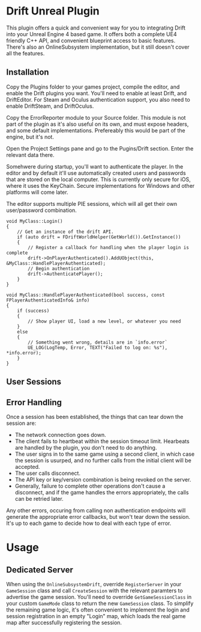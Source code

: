 # Drift Unreal Plugin

This plugin offers a quick and convenient way for you to integrating Drift into your Unreal Engine 4 based
game. It offers both a complete UE4 friendly C++ API, and convenient blueprint access to basic features.
There's also an OnlineSubsystem implementation, but it still doesn't cover all the features.

## Installation

Copy the Plugins folder to your games project, compile the editor, and enable the Drift plugins you want.
You'll need to enable at least Drift, and DriftEditor. For Steam and Oculus authentication support, you
also need to enable DriftSteam, and DriftOculus.

Copy the ErrorReporter module to your Source folder. This module is not part of the plugin as it's also
useful on its own, and must expose headers, and some default implementations. Prefereably this would be
part of the engine, but it's not.

Open the Project Settings pane and go to the Pugins/Drift section. Enter the relevant data there.

Somehwere during startup, you'll want to authenticate the player. In the editor and by default it'll
use automatically created users and passwords that are stored on the local computer. This is currently
only secure for iOS, where it uses the KeyChain. Secure implementations for Windows and other platforms
will come later.

The editor supports multiple PIE sessions, which will all get their own user/password combination.

```
void MyClass::Login()
{
	// Get an instance of the drift API.
	if (auto drift = FDriftWorldHelper(GetWorld()).GetInstance())
	{
		// Register a callback for handling when the player login is complete
		drift->OnPlayerAuthenticated().AddUObject(this, &MyClass::HandlePlayerAuthenticated);
		// Begin authentication
		drift->AuthenticatePlayer();
	}
}

void MyClass::HandlePlayerAuthenticated(bool success, const FPlayerAuthenticatedInfo& info)
{
	if (success)
	{
		// Show player UI, load a new level, or whatever you need
	}
	else
	{
		// Something went wrong, details are in `info.error`
		UE_LOG(LogTemp, Error, TEXT("Failed to log on: %s"), *info.error);
	}
}
```

## User Sessions

## Error Handling

Once a session has been established, the things that can tear down the session are:
* The network connection goes down.
* The client fails to heartbeat within the session timeout limit. Hearbeats are handled by the plugin,
  you don't need to do anything.
* The user signs in to the same game using a second client, in which case the session is usurped, and
  no further calls from the initial client will be accepted.
* The user calls disconnect.
* The API key or key/version combination is being revoked on the server.
* Generally, failure to complete other operations don't cause a disconnect, and if the game handles the
  errors appropriately, the calls can be retried later.

Any other errors, occuring from calling non authentication endpoints will generate the appropriate error
callbacks, but won't tear down the session. It's up to each game to decide how to deal with each type
of error.

# Usage

## Dedicated Server

When using the `OnlineSubsystemDrift`, override `RegisterServer` in your `GameSession` class and call `CreateSession`
with the relevant paramters to advertise the game session. You'll need to override `GetGameSessionClass` in your
custom `GameMode` class to return the new `GameSession` class.
To simplify the remaining game logic, it's often convenient to implement the login and session registration in
an empty "Login" map, which loads the real game map after successfully registering the session.
